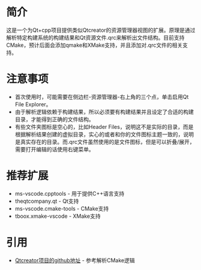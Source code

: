 # 简介
这是一个为Qt+cpp项目提供类似Qtcreator的资源管理器视图的扩展。原理是通过解析特定构建系统的构建结果和Qt资源文件.qrc来解析出文件结构。目前支持CMake，预计后面会添加qmake和XMake支持，并且添加对.qrc文件的相关支持。
# 注意事项
- 首次使用时，可能需要在侧边栏-资源管理器-右上角的三个点，单击启用Qt File Explorer。
- 由于解析逻辑依赖于构建结果，所以必须要有构建结果并且设定了合适的构建目录，才能得到正确的文件结构。
- 有些文件夹图标是空心的，比如Header Files，说明这不是实际的目录，而是根据解析结果创建的虚拟目录，实心的或者和你的文件图标主题一致的，说明是真实存在的目录。而.qrc文件虽然使用的是文件图标，但是可以折叠/展开，需要打开编辑的话使用右键菜单。
# 推荐扩展
- ms-vscode.cpptools - 用于提供C++语言支持
- theqtcompany.qt - Qt支持
- ms-vscode.cmake-tools - CMake支持
- tboox.xmake-vscode - XMake支持
# 引用
- [Qtcreator项目的github地址](https://github.com/qt-creator/qt-creator) - 参考解析CMake逻辑
